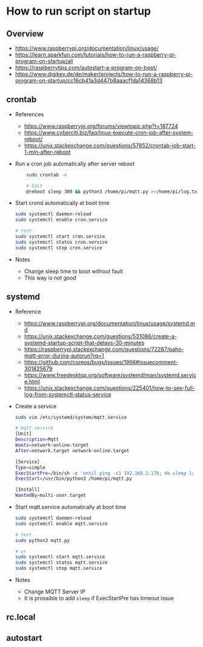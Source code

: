 # How to run script on startup

## Overview

- https://www.raspberrypi.org/documentation/linux/usage/
- https://learn.sparkfun.com/tutorials/how-to-run-a-raspberry-pi-program-on-startup/all
- https://raspberrytips.com/autostart-a-program-on-boot/
- https://www.digikey.de/de/maker/projects/how-to-run-a-raspberry-pi-program-on-startup/cc16cb41a3d447b8aaacf1da14368b13

## crontab

 - References
   - https://www.raspberrypi.org/forums/viewtopic.php?t=187724
   - https://www.cyberciti.biz/faq/linux-execute-cron-job-after-system-reboot/
   - https://unix.stackexchange.com/questions/57852/crontab-job-start-1-min-after-reboot
  
 - Run a cron job automatically after server reboot
  
    ```bash
        sudo crontab -e

        # Edit
        @reboot sleep 300 && python3 /home/pi/mqtt.py >>/home/pi/log.txt 2>&1
    ```

- Start crond automatically at boot time

    ```bash
    sudo systemctl daemon-reload
    sudo systemctl enable cron.service

    # test
    sudo systemctl start cron.service
    sudo systemctl status cron.service
    sudo systemctl stop cron.service
    ```

- Notes
  - Change sleep time to boot without fault
  - This way is not good

## systemd

- Reference
  - https://www.raspberrypi.org/documentation/linux/usage/systemd.md
  - https://unix.stackexchange.com/questions/531086/create-a-systemd-startup-script-that-delays-30-minutes
  - https://raspberrypi.stackexchange.com/questions/72287/paho-mqtt-error-during-autorun?rq=1
  - https://github.com/coreos/bugs/issues/1966#issuecomment-301825679
  - https://www.freedesktop.org/software/systemd/man/systemd.service.html
  - https://unix.stackexchange.com/questions/225401/how-to-see-full-log-from-systemctl-status-service

- Create a service

    ```bash
    sudo vim /etc/systemd/system/mqtt.service
    ```

    ```bash
    # mqtt.service
    [Unit]
    Description=Mqtt
    Wants=network-online.target
    After=network.target network-online.target

    [Service]
    Type=simple
    ExecStartPre=/bin/sh -c 'until ping -c1 192.168.2.176; do sleep 1; done;'
    ExecStart=/usr/bin/python3 /home/pi/mqtt.py

    [Install]
    WantedBy=multi-user.target
    ```

- Start mqtt.service automatically at boot time

    ```bash
    sudo systemctl daemon-reload
    sudo systemctl enable mqtt.service

    # test
    sudo python3 mqtt.py

    # or
    sudo systemctl start mqtt.service
    sudo systemctl status mqtt.service
    sudo systemctl stop mqtt.service
    ```

- Notes
  - Change MQTT Server IP
  - It is prossible to add `sleep` if ExecStartPre has timeout issue

## rc.local

## autostart
